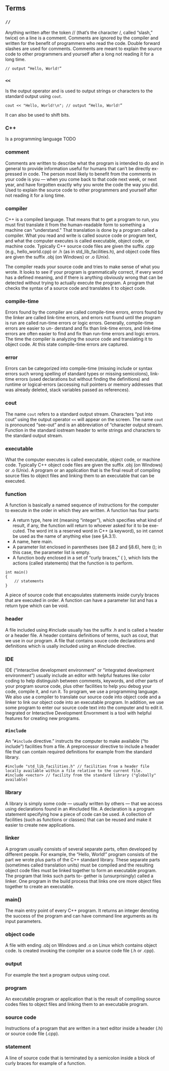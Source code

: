 ## Terms

### `//`

Anything written after the token // (that’s the character /, called “slash,” twice) on a line is a comment. Comments are ignored by the compiler and written for the benefit of programmers who read the code. Double forward slashes are used for comments. Comments are meant to explain the source code to other programmers and yourself after a long not reading it for a long time.

```
// output “Hello, World!”
```

### `<<`

Is the output operator and is used to output strings or characters to the standard output using `cout`. 

```
cout << "Hello, World!\n"; // output “Hello, World!”
```

It can also be used to shift bits.

### C++

Is a programming language
TODO

### comment 

Comments are written to describe what the program is intended to do and in general to provide information useful for humans that can’t be directly ex- pressed in code. The person most likely to benefit from the comments in your code is you — when you come back to that code next week, or next year, and have forgotten exactly why you wrote the code the way you did. 
Used to explain the source code to other programmers and yourself after not reading it for a long time.  

### compiler

C++ is a compiled language. That means that to get a program to run, you must first translate it from the human-readable form to something a machine can 
“understand.” That translation is done by a program called a compiler. What you read and write is called source code or program text, and what the computer executes is called executable, object code, or machine code. Typically C++ source code files are given the suffix .cpp (e.g., hello_world.cpp) or .h (as in std_lib_facilities.h), 
and object code files are given the suffix .obj (on Windows) or .o (Unix). 

The compiler reads your source code and tries to make sense of what you wrote. It looks to see if your program is grammatically correct, if every word has a defined meaning, and if there is anything obviously wrong that can be detected without trying to actually execute the program.
A program that checks the syntax of a source code and translates it to object code.


### compile-time

Errors found by the compiler are called compile-time errors, errors found by the linker are called link-time errors, and errors not found until the program is run are called run-time errors or logic errors. Generally, compile-time errors are easier to un- derstand and fix than link-time errors, and link-time errors are often easier to find and fix than run-time errors and logic errors. The time the compiler is analyzing the source code and translating it to object code. At this state compile-time errors are captured. 


### error 

Errors can be categorized into compile-time (missing include or syntax errors such wrong spelling of standard types or missing semicolons), link-time errors (used declarations but without finding the definitions) and runtime or logical-errors (accessing null pointers or memory addresses that was already deleted, stack variables passed as references).  

### cout 

The name `cout` refers to a standard output stream. Characters “put into cout” using the output operator `<<` will appear on the screen. The name `cout` is pronounced “see-out” and is an abbreviation of “character output stream. Function in the standard iostream header to write strings and characters to the standard output stream.

### executable 

What the computer executes is called executable, object code, or machine code. Typically C++ object code files are given the suffix .obj (on Windows) or .o (Unix). A program or an application that is the final result of compiling source files to object files and linking them to an executable that can be executed. 

### function 

A function is basically a named sequence of instructions for the computer to execute in the order in which they are written. A function has four parts:

- A return type, here int (meaning “integer”), which specifies what kind of result, if any, the function will return to whoever asked for it to be exe- cuted. The word int is a reserved word in C++ (a keyword), so int cannot be used as the name of anything else (see §A.3.1).
- A name, here main.
- A parameter list enclosed in parentheses (see §8.2 and §8.6), here (); in this case, the parameter list is empty.
- A function body enclosed in a set of “curly braces,” { }, which lists the actions (called statements) that the function is to perform.

```
int main()
{
    // statements 
}
``` 

A piece of source code that encapsulates statements inside curyly braces that are executed in order. A function can have a parameter list and has a return type which can be void. 

### header 

A file included using #include usually has the suffix .h and is called a header or a header file. A header contains definitions of terms, such as cout, that we use in our program. 
A file that contains souce code declarations and definitions which is usally included using an #include directive.

### IDE

IDE (“interactive development environment” or “integrated development environment”) usually include an editor with helpful features like color coding to help distinguish between comments, keywords, and other parts of your program source code, plus other facilities to help you debug your code, compile it, and run it. To program, we use a programming language. We also use a compiler to translate our source code into object code and a linker to link our object code into an executable program. 
In addition, we use some program to enter our source code text into the computer and to edit it. Inegrated or Interactive Development Envornment is a tool with helpful features for creating new programs. 

### `#include` 

An “`#include` directive.” instructs the computer to make available (“to include”) facilities from a file. A preprocessor directive to include a header file that can contain required definitions for example from the standard library.

```
#include "std_lib_facilities.h" // facilities from a header file locally available within a file relative to the current file.
#include <vector> // facility from the standard library ("globally" available) 
```

### library 

A library is simply some code — usually written by others — that we access using declarations found in an #included file. A declaration is a program statement specifying how a piece of code can be used. A collection of facilities (such as functions or classes) that can be reused and make it easier to create new applications. 

### linker 

A program usually consists of several separate parts, often developed by different people. For example, the “Hello, World!” program consists of the part we wrote plus parts of the C++ standard library. These separate parts (sometimes called translation units) must be compiled and the resulting object code files must be linked together to form an executable program. The program that links such parts to- gether is (unsurprisingly) called a linker. One program in the build process that links one ore more object files together to create an executable.

### main() 

The main entry point of every C++ program. It returns an integer denoting the success of the program and can have command line arguments as its input parameters.

### object code 

A file with ending .obj on Windows and .o on Linux which contains object code. Is created invoking the compiler on a source code file (.h or .cpp).

### output 

For example the text a program outpus using cout.

### program 

An executable program or application that is the result of compiling source codes files to object files and linking them to an executable program. 

### source code 

Instructions of a program that are written in a text editor inside a header (.h) or source code file (.cpp).

### statement 

A line of source code that is terminated by a semicolon inside a block of curly braces for example of a function.

